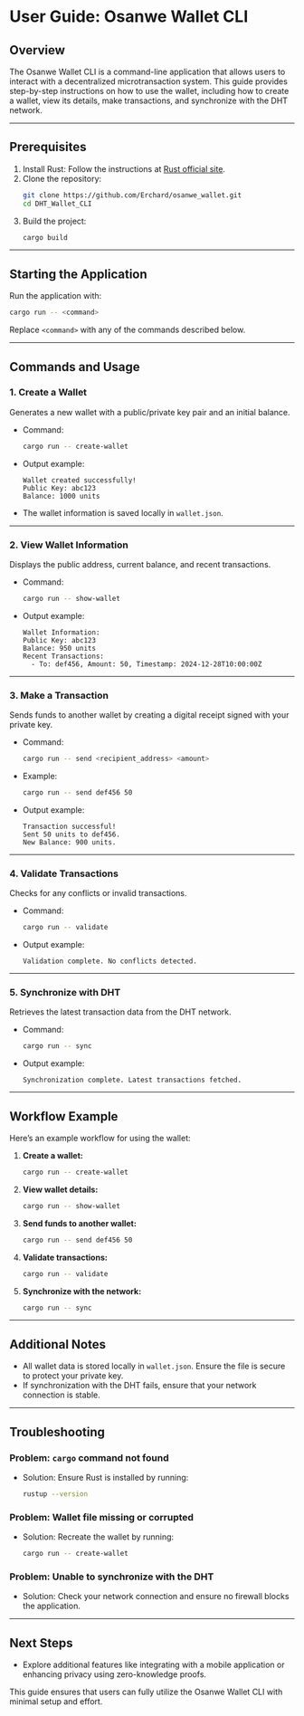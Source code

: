 
# User Guide: Osanwe Wallet CLI

## Overview
The Osanwe Wallet CLI is a command-line application that allows users to interact with a decentralized microtransaction system. This guide provides step-by-step instructions on how to use the wallet, including how to create a wallet, view its details, make transactions, and synchronize with the DHT network.

---

## Prerequisites
1. Install Rust: Follow the instructions at [Rust official site](https://rustup.rs/).
2. Clone the repository:
   ```bash
   git clone https://github.com/Erchard/osanwe_wallet.git
   cd DHT_Wallet_CLI
   ```
3. Build the project:
   ```bash
   cargo build
   ```

---

## Starting the Application
Run the application with:
```bash
cargo run -- <command>
```

Replace `<command>` with any of the commands described below.

---

## Commands and Usage

### 1. **Create a Wallet**
Generates a new wallet with a public/private key pair and an initial balance.

- Command:
  ```bash
  cargo run -- create-wallet
  ```
- Output example:
  ```
  Wallet created successfully!
  Public Key: abc123
  Balance: 1000 units
  ```
- The wallet information is saved locally in `wallet.json`.

---

### 2. **View Wallet Information**
Displays the public address, current balance, and recent transactions.

- Command:
  ```bash
  cargo run -- show-wallet
  ```
- Output example:
  ```
  Wallet Information:
  Public Key: abc123
  Balance: 950 units
  Recent Transactions:
    - To: def456, Amount: 50, Timestamp: 2024-12-28T10:00:00Z
  ```

---

### 3. **Make a Transaction**
Sends funds to another wallet by creating a digital receipt signed with your private key.

- Command:
  ```bash
  cargo run -- send <recipient_address> <amount>
  ```
- Example:
  ```bash
  cargo run -- send def456 50
  ```
- Output example:
  ```
  Transaction successful!
  Sent 50 units to def456.
  New Balance: 900 units.
  ```

---

### 4. **Validate Transactions**
Checks for any conflicts or invalid transactions.

- Command:
  ```bash
  cargo run -- validate
  ```
- Output example:
  ```
  Validation complete. No conflicts detected.
  ```

---

### 5. **Synchronize with DHT**
Retrieves the latest transaction data from the DHT network.

- Command:
  ```bash
  cargo run -- sync
  ```
- Output example:
  ```
  Synchronization complete. Latest transactions fetched.
  ```

---

## Workflow Example
Here’s an example workflow for using the wallet:

1. **Create a wallet:**
   ```bash
   cargo run -- create-wallet
   ```

2. **View wallet details:**
   ```bash
   cargo run -- show-wallet
   ```

3. **Send funds to another wallet:**
   ```bash
   cargo run -- send def456 50
   ```

4. **Validate transactions:**
   ```bash
   cargo run -- validate
   ```

5. **Synchronize with the network:**
   ```bash
   cargo run -- sync
   ```

---

## Additional Notes
- All wallet data is stored locally in `wallet.json`. Ensure the file is secure to protect your private key.
- If synchronization with the DHT fails, ensure that your network connection is stable.

---

## Troubleshooting
### Problem: `cargo` command not found
- Solution: Ensure Rust is installed by running:
  ```bash
  rustup --version
  ```

### Problem: Wallet file missing or corrupted
- Solution: Recreate the wallet by running:
  ```bash
  cargo run -- create-wallet
  ```

### Problem: Unable to synchronize with the DHT
- Solution: Check your network connection and ensure no firewall blocks the application.

---

## Next Steps
- Explore additional features like integrating with a mobile application or enhancing privacy using zero-knowledge proofs.

This guide ensures that users can fully utilize the Osanwe Wallet CLI with minimal setup and effort.
